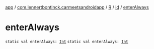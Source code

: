 [app](../../../index.md) / [com.lennertbontinck.carmeetsandroidapp](../../index.md) / [R](../index.md) / [id](index.md) / [enterAlways](./enter-always.md)

# enterAlways

`static val enterAlways: `[`Int`](https://kotlinlang.org/api/latest/jvm/stdlib/kotlin/-int/index.html)
`static val enterAlways: `[`Int`](https://kotlinlang.org/api/latest/jvm/stdlib/kotlin/-int/index.html)